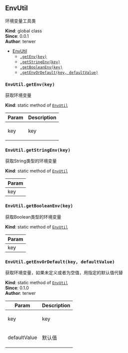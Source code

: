 <a name="EnvUtil"></a>

## EnvUtil
<p>环境变量工具类</p>

**Kind**: global class  
**Since**: 0.0.1  
**Author**: terwer  

* [EnvUtil](#EnvUtil)
    * [`.getEnv(key)`](#EnvUtil.getEnv)
    * [`.getStringEnv(key)`](#EnvUtil.getStringEnv)
    * [`.getBooleanEnv(key)`](#EnvUtil.getBooleanEnv)
    * [`.getEnvOrDefault(key, defaultValue)`](#EnvUtil.getEnvOrDefault)

<a name="EnvUtil.getEnv"></a>

### `EnvUtil.getEnv(key)`
<p>获取环境变量</p>

**Kind**: static method of [<code>EnvUtil</code>](#EnvUtil)  

| Param | Description |
| --- | --- |
| key | <p>key</p> |

<a name="EnvUtil.getStringEnv"></a>

### `EnvUtil.getStringEnv(key)`
<p>获取String类型的环境变量</p>

**Kind**: static method of [<code>EnvUtil</code>](#EnvUtil)  

| Param |
| --- |
| key | 

<a name="EnvUtil.getBooleanEnv"></a>

### `EnvUtil.getBooleanEnv(key)`
<p>获取Boolean类型的环境变量</p>

**Kind**: static method of [<code>EnvUtil</code>](#EnvUtil)  

| Param |
| --- |
| key | 

<a name="EnvUtil.getEnvOrDefault"></a>

### `EnvUtil.getEnvOrDefault(key, defaultValue)`
<p>获取环境变量，如果未定义或者为空值，用指定的默认值代替</p>

**Kind**: static method of [<code>EnvUtil</code>](#EnvUtil)  
**Since**: 0.1.0  
**Author**: terwer  

| Param | Description |
| --- | --- |
| key | <p>key</p> |
| defaultValue | <p>默认值</p> |

